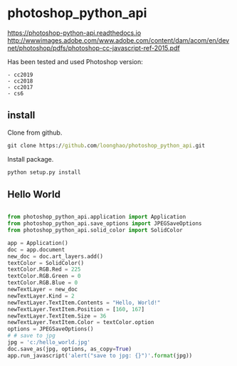 photoshop_python_api
====================

https://photoshop-python-api.readthedocs.io
http://wwwimages.adobe.com/www.adobe.com/content/dam/acom/en/devnet/photoshop/pdfs/photoshop-cc-javascript-ref-2015.pdf

Has been tested and used Photoshop version:

    - cc2019
    - cc2018
    - cc2017
    - cs6

install
-------
Clone from github.
```cmd
git clone https://github.com/loonghao/photoshop_python_api.git
```
Install package.
```cmd
python setup.py install
```

Hello World
-----------

```python

from photoshop_python_api.application import Application
from photoshop_python_api.save_options import JPEGSaveOptions
from photoshop_python_api.solid_color import SolidColor

app = Application()
doc = app.document
new_doc = doc.art_layers.add()
textColor = SolidColor()
textColor.RGB.Red = 225
textColor.RGB.Green = 0
textColor.RGB.Blue = 0
newTextLayer = new_doc
newTextLayer.Kind = 2
newTextLayer.TextItem.Contents = "Hello, World!"
newTextLayer.TextItem.Position = [160, 167]
newTextLayer.TextItem.Size = 36
newTextLayer.TextItem.Color = textColor.option
options = JPEGSaveOptions()
# # save to jpg
jpg = 'c:/hello_world.jpg'
doc.save_as(jpg, options, as_copy=True)
app.run_javascript('alert("save to jpg: {}")'.format(jpg))
```